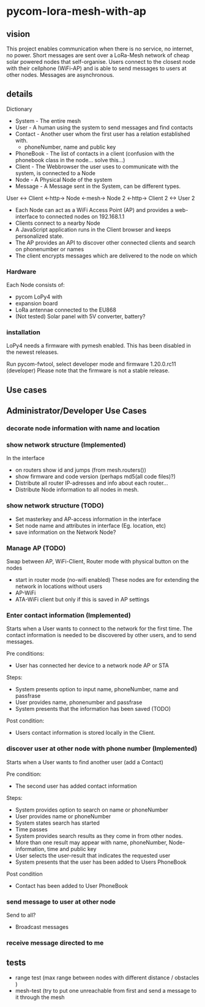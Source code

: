 # pycom-lora-mesh-with-ap

## vision
This project enables communication when there is no service, no internet, no power. Short messages are sent over a LoRa-Mesh network of cheap solar powered nodes that self-organise. Users connect to the closest node with their cellphone (WiFi-AP) and is able to send messages to users at other nodes. Messages are asynchronous.

## details
Dictionary

* System - The entire mesh
* User - A human using the system to send messages and find contacts
* Contact - Another user whom the first user has a relation established with.
  * phoneNumber, name and public key
* PhoneBook - The list of contacts in a client  (confusion with the phonebook class in the node... solve  this...)
* Client - The Webbrowser the user uses to communicate with the system, is connected to a Node
* Node - A Physical Node of the system
* Message - A Message sent in the System, can be different types.


User <-> Client <-http-> Node <-mesh-> Node 2 <-http-> Client 2 <-> User 2

 * Each Node can act as a WiFi Access Point (AP) and provides a web-interface to connected nodes on 192.168.1.1
 * Clients connect to a nearby Node
 * A JavaScript application runs in the Client browser and keeps personalized state.
 * The AP provides an API to discover other connected clients and search on phonenumber or names
 * The client encrypts messages which are delivered to the node on which

### Hardware

Each Node consists of:
 * pycom LoPy4 with
 * expansion board
 * LoRa antennae connected to the EU868
 * (Not tested) Solar panel with 5V converter, battery?

### installation
LoPy4 needs a firmware with pymesh enabled. This has been disabled in the newest releases.

Run pycom-fwtool, select developer mode and firmware 1.20.0.rc11 (developer)
Please note that the firmware is not a stable release.


## Use cases

## Administrator/Developer Use Cases

### decorate node information with name and location

### show network structure (Implemented)
In the interface
 * on routers show id and jumps (from mesh.routers())
 * show firmware and code version (perhaps md5(all code files)?)
 * Distribute all router IP-adresses and info about each router...
 * Distribute Node information to all nodes in mesh.

### show network structure (TODO)
 * Set masterkey and AP-access information in the interface
 * Set node name and attributes in interface (Eg. location, etc)
 * save information on the Network Node?

### Manage AP (TODO)
Swap between AP, WiFi-Client, Router mode with physical button on the nodes
  * start in router mode (no-wifi enabled) These nodes are for extending the network in locations without users
  * AP-WiFi
  * ATA-WiFi client but only if this is saved in AP settings

### Enter contact information (Implemented)
Starts when a User wants to connect to the network for the first time.
The contact information is needed to be discovered by other users, and to send messages.

Pre conditions:
 * User has connected her device to a network node AP or STA

Steps:
 * System presents option to input name, phoneNumber, name and passfrase
 * User provides name, phonenumber and passfrase
 * System presents that the information has been saved (TODO)

Post condition:
 * Users contact information is stored locally in the Client.

### discover user at other node with phone number (Implemented)
Starts when a User wants to find another user (add a Contact)

Pre condition:
 * The second user has added contact information

Steps:
 * System provides option to search on name or phoneNumber
 * User provides name or phoneNumber
 * System states search has started
 * Time passes
 * System provides search results as they come in from other nodes.
 * More than one result may appear with name, phoneNumber, Node-information, time and public key
 * User selects the user-result that indicates the requested user
 * System presents that the user has been added to Users PhoneBook

Post condition
 * Contact has been added to User PhoneBook

### send message to user at other node
Send to all?
 * Broadcast messages

### receive message directed to me





## tests

* range test (max range between nodes with different distance / obstacles )
* mesh-test (try to put one unreachable from first and send a message to it through the mesh
